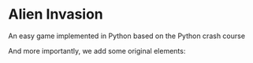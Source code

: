 # Alien Invasion
An easy game implemented in Python based on the Python crash course

And more importantly, we add some original elements:
